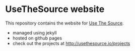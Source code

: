 # UseTheSource website

This repository contains the website for [Use The Source](http://usethesource.io).

* managed using jekyll 
* hosted on github pages
* check out the projects at <http://usethesource.io/projects>

